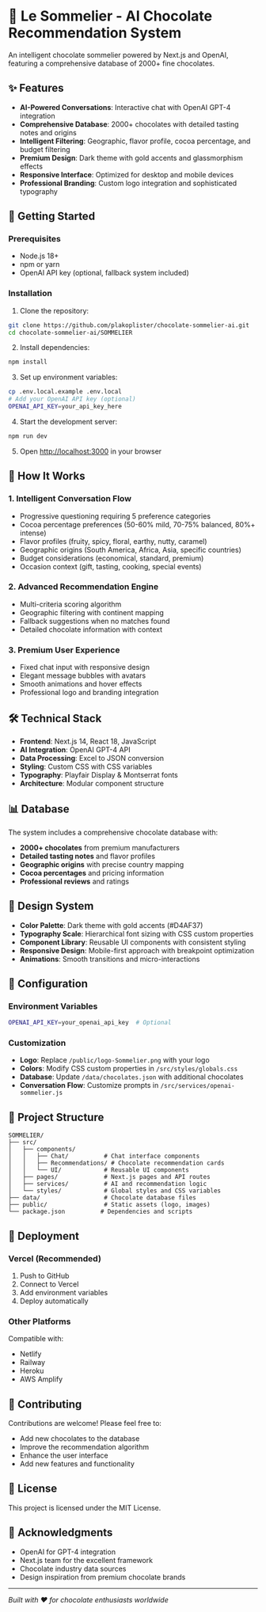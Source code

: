 # 🍫 Le Sommelier - AI Chocolate Recommendation System

An intelligent chocolate sommelier powered by Next.js and OpenAI, featuring a comprehensive database of 2000+ fine chocolates.

## ✨ Features

- **AI-Powered Conversations**: Interactive chat with OpenAI GPT-4 integration
- **Comprehensive Database**: 2000+ chocolates with detailed tasting notes and origins
- **Intelligent Filtering**: Geographic, flavor profile, cocoa percentage, and budget filtering
- **Premium Design**: Dark theme with gold accents and glassmorphism effects
- **Responsive Interface**: Optimized for desktop and mobile devices
- **Professional Branding**: Custom logo integration and sophisticated typography

## 🚀 Getting Started

### Prerequisites

- Node.js 18+
- npm or yarn
- OpenAI API key (optional, fallback system included)

### Installation

1. Clone the repository:
```bash
git clone https://github.com/plakoplister/chocolate-sommelier-ai.git
cd chocolate-sommelier-ai/SOMMELIER
```

2. Install dependencies:
```bash
npm install
```

3. Set up environment variables:
```bash
cp .env.local.example .env.local
# Add your OpenAI API key (optional)
OPENAI_API_KEY=your_api_key_here
```

4. Start the development server:
```bash
npm run dev
```

5. Open [http://localhost:3000](http://localhost:3000) in your browser

## 🎯 How It Works

### 1. **Intelligent Conversation Flow**
- Progressive questioning requiring 5 preference categories
- Cocoa percentage preferences (50-60% mild, 70-75% balanced, 80%+ intense)
- Flavor profiles (fruity, spicy, floral, earthy, nutty, caramel)
- Geographic origins (South America, Africa, Asia, specific countries)
- Budget considerations (economical, standard, premium)
- Occasion context (gift, tasting, cooking, special events)

### 2. **Advanced Recommendation Engine**
- Multi-criteria scoring algorithm
- Geographic filtering with continent mapping
- Fallback suggestions when no matches found
- Detailed chocolate information with context

### 3. **Premium User Experience**
- Fixed chat input with responsive design
- Elegant message bubbles with avatars
- Smooth animations and hover effects
- Professional logo and branding integration

## 🛠️ Technical Stack

- **Frontend**: Next.js 14, React 18, JavaScript
- **AI Integration**: OpenAI GPT-4 API
- **Data Processing**: Excel to JSON conversion
- **Styling**: Custom CSS with CSS variables
- **Typography**: Playfair Display & Montserrat fonts
- **Architecture**: Modular component structure

## 📊 Database

The system includes a comprehensive chocolate database with:
- **2000+ chocolates** from premium manufacturers
- **Detailed tasting notes** and flavor profiles
- **Geographic origins** with precise country mapping
- **Cocoa percentages** and pricing information
- **Professional reviews** and ratings

## 🎨 Design System

- **Color Palette**: Dark theme with gold accents (#D4AF37)
- **Typography Scale**: Hierarchical font sizing with CSS custom properties
- **Component Library**: Reusable UI components with consistent styling
- **Responsive Design**: Mobile-first approach with breakpoint optimization
- **Animations**: Smooth transitions and micro-interactions

## 🔧 Configuration

### Environment Variables

```bash
OPENAI_API_KEY=your_openai_api_key  # Optional
```

### Customization

- **Logo**: Replace `/public/logo-Sommelier.png` with your logo
- **Colors**: Modify CSS custom properties in `/src/styles/globals.css`
- **Database**: Update `/data/chocolates.json` with additional chocolates
- **Conversation Flow**: Customize prompts in `/src/services/openai-sommelier.js`

## 📁 Project Structure

```
SOMMELIER/
├── src/
│   ├── components/
│   │   ├── Chat/          # Chat interface components
│   │   ├── Recommendations/ # Chocolate recommendation cards
│   │   └── UI/            # Reusable UI components
│   ├── pages/             # Next.js pages and API routes
│   ├── services/          # AI and recommendation logic
│   └── styles/            # Global styles and CSS variables
├── data/                  # Chocolate database files
├── public/                # Static assets (logo, images)
└── package.json          # Dependencies and scripts
```

## 🚀 Deployment

### Vercel (Recommended)

1. Push to GitHub
2. Connect to Vercel
3. Add environment variables
4. Deploy automatically

### Other Platforms

Compatible with:
- Netlify
- Railway
- Heroku
- AWS Amplify

## 🤝 Contributing

Contributions are welcome! Please feel free to:

- Add new chocolates to the database
- Improve the recommendation algorithm
- Enhance the user interface
- Add new features and functionality

## 📄 License

This project is licensed under the MIT License.

## 🙏 Acknowledgments

- OpenAI for GPT-4 integration
- Next.js team for the excellent framework
- Chocolate industry data sources
- Design inspiration from premium chocolate brands

---

*Built with ❤️ for chocolate enthusiasts worldwide*